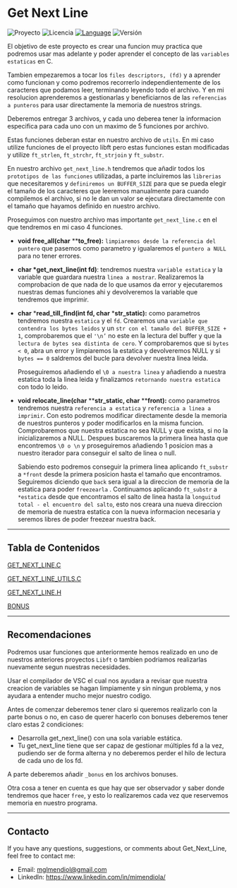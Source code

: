 # Get Next Line

![Proyecto](https://img.shields.io/badge/Proyecto-GNL-blue)
![Licencia](https://img.shields.io/badge/Licencia-MIT-orange)
[![Language](https://img.shields.io/badge/Language-English-purple)](https://github.com/MiMendiola/Get_Next_Line#get-next-line)
![Versión](https://img.shields.io/badge/Versión-1.0-green)

El objetivo de este proyecto es crear una funcion muy practica que podremos usar mas adelante y poder aprender el concepto de las `variables estaticas` en C.

Tambien empezaremos a tocar los `files descriptors, (fd)` y a aprender como funcionan y como podremos recorrerlo independientemente de los caracteres que podamos leer, terminando leyendo todo el archivo. Y en mi resolucion aprenderemos a gestionarlas y beneficiarnos de las `referencias a punteros` para usar directamente la memoria de nuestros strings.

Deberemos entregar 3 archivos, y cada uno deberea tener la informacion especifica para cada uno con un maximo de 5 funciones por archivo.

Estas funciones deberan estar en nuestro archivo de `utils`. En mi caso utilize funciones de el proyecto libft pero estas funciones estan modificadas y utilize `ft_strlen`, `ft_strchr`, `ft_strjoin` y `ft_substr`. 

En nuestro archivo `get_next_line.h` tendremos que añadir todos los `prototipos de las funciones` utilizadas, a parte incluiremos las `librerias` que necesitaremos y `definiremos un BUFFER_SIZE` para que se pueda elegir el tamaño de los caracteres que leeremos manualmente para cuando compilemos el archivo, si no le dan un valor se ejecutara directamente con el tamaño que hayamos definido en nuestro archivo.

Proseguimos con nuestro archivo mas importante `get_next_line.c` en el que tendremos en mi caso 4 funciones.

- **void    free_all(char** ****to_free):** `limpiaremos desde la referencia del puntero` que pasemos como parametro y igualaremos el `puntero a NULL` para no tener errores.

- **char	*get_next_line(int fd)**: tendremos nuestra `variable estatica` y la variable que guardara nuestra `linea a mostrar`. Realizaremos la comprobacion de que nada de lo que usamos da error y ejecutaremos nuestras demas funciones ahi y devolveremos la variable que tendremos que imprimir.

- **char**	***read_till_find(int fd, char** ***str_static):** como parametros tendremos nuestra `estatica` y el `fd`. Crearemos una `variable que contendra los bytes leidos` y un `str con el tamaño del BUFFER_SIZE + 1`, comprobaremos que el `'\n’` no este en la lectura del buffer y que la `lectura de bytes sea distinta de cero`. Y comprobaremos que si `bytes < 0`, abra un error y limpiaremos la estatica y devolveremos NULL y si `bytes == 0` saldremos del bucle para devolver nuestra linea leida.
    
    Proseguiremos añadiendo el `\0 a nuestra linea` y añadiendo a nuestra estatica toda la linea leida y finalizamos `retornando nuestra estatica` con todo lo leido.
    
- **void relocate_line(char** ****str_static, char** ****front):** como parametros tendremos nuestra `referencia a estatica` y `referencia a linea a imprimir`. Con esto podremos modificar directamente desde la memoria de nuestros punteros y poder modificarlos en la misma funcion. Comprobaremos que nuestra estatica no sea NULL y que exista, si no la inicializaremos a NULL.  Despues buscaremos la primera linea hasta que encontremos `\0 o \n` y proseguiremos añadiendo 1 posicion mas a nuestro iterador para conseguir el salto de linea o null.
    
    Sabiendo esto podremos conseguir la primera linea aplicando `ft_substr` a `*front` desde la primera posicion hasta el tamaño que encontramos. Seguiremos diciendo que `back` sera igual a la direccion de memoria de la estatica para poder `freezearla` . Continuamos aplicando `ft_substr` a `*estatica` desde que encontramos el salto de linea hasta la `longuitud total - el encuentro del salto`, esto nos creara una nueva direccion de memoria de nuestra estatica con la nueva informacion necesaria y seremos libres de poder freezear nuestra back.
    

---

## Tabla de Contenidos

[GET_NEXT_LINE.C](./get_next_line.c)

[GET_NEXT_LINE_UTILS.C](./get_next_line_utils.c)

[GET_NEXT_LINE.H](./get_next_line.h)

[BONUS](./bonus/)

---

## Recomendaciones

Podremos usar funciones que anteriormente hemos realizado en uno de nuestros anteriores proyectos `Libft` o tambien podriamos realizarlas nuevamente segun nuestras necesidades.

Usar el compilador de VSC el cual nos ayudara a revisar que nuestra creacion de variables se hagan limpiamente y sin ningun problema, y nos ayudara a entender mucho mejor nuestro codigo.

Antes de comenzar deberemos tener claro si queremos realizarlo con la parte bonus o no, en caso de querer hacerlo con bonuses deberemos tener claro estas 2 condiciones:

- Desarrolla get_next_line() con una sola variable estática.
- Tu get_next_line tiene que ser capaz de gestionar múltiples fd a la vez, pudiendo ser de forma alterna y no deberemos perder el hilo de lectura de cada uno de los fd.

A parte deberemos añadir `_bonus` en los archivos bonuses.

Otra cosa a tener en cuenta es que hay que ser observador y saber donde tendremos que hacer `free`, y esto lo realizaremos cada vez que reservemos memoria en nuestro programa.

---

## Contacto

If you have any questions, suggestions, or comments about Get_Next_Line, feel free to contact me:

- Email: <a href="mailto:mglmendiol@gmail.com" style="text-decoration: none; color:#fff">mglmendiol@gmail.com</a>
- LinkedIn: <a href="https://www.linkedin.com/in/mimendiola/" style="text-decoration: none; color:#fff !important;">https://www.linkedin.com/in/mimendiola/</a>
